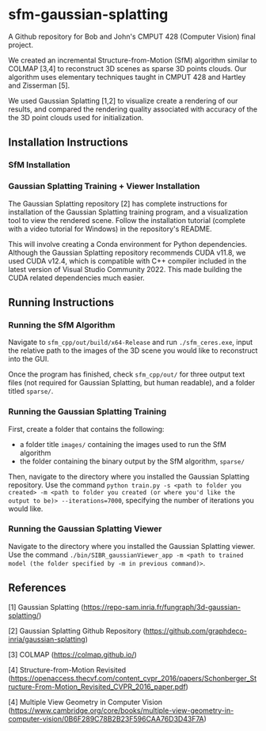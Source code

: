# sfm-gaussian-splatting
A Github repository for Bob and John's CMPUT 428 (Computer Vision) final project.

We created an incremental Structure-from-Motion (SfM) algorithm similar to COLMAP [3,4] to reconstruct 3D scenes as sparse 3D points clouds. Our algorithm uses elementary techniques taught in CMPUT 428 and Hartley and Zisserman [5].

We used Gaussian Splatting [1,2] to visualize create a rendering of our results, and compared the rendering quality associated with accuracy of the the 3D point clouds used for initialization.

## Installation Instructions

### SfM Installation

### Gaussian Splatting Training + Viewer Installation
The Gaussian Splatting repository [2] has complete instructions for installation of the Gaussian Splatting training program, and a visualization tool to view the rendered scene. Follow the installation tutorial (complete with a video tutorial for Windows) in the repository's README.

This will involve creating a Conda environment for Python dependencies. Although the Gaussian Splatting repository recommends CUDA v11.8, we used CUDA v12.4, which is compatible with C++ compiler included in the latest version of Visual Studio Community 2022. This made building the CUDA related dependencies much easier.

## Running Instructions

### Running the SfM Algorithm
Navigate to `sfm_cpp/out/build/x64-Release` and run `./sfm_ceres.exe`, input the relative path to the images of the 3D scene you would like to reconstruct into the GUI.

Once the program has finished, check `sfm_cpp/out/` for three output text files (not required for Gaussian Splatting, but human readable), and a folder titled `sparse/`.

### Running the Gaussian Splatting Training
First, create a folder that contains the following:
* a folder title `images/` containing the images used to run the SfM algorithm
* the folder containing the binary output by the SfM algorithm, `sparse/`

Then, navigate to the directory where you installed the Gaussian Splatting repository. Use the command `python train.py -s <path to folder you created> -m <path to folder you created (or where you'd like the output to be)> --iterations=7000`, specifying the number of iterations you would like.

### Running the Gaussian Splatting Viewer

Navigate to the directory where you installed the Gaussian Splatting viewer. Use the command `./bin/SIBR_gaussianViewer_app -m <path to trained model (the folder specified by -m in previous command)>`.




## References

[1] Gaussian Splatting (https://repo-sam.inria.fr/fungraph/3d-gaussian-splatting/)

[2] Gaussian Splatting Github Repository (https://github.com/graphdeco-inria/gaussian-splatting)

[3] COLMAP (https://colmap.github.io/)

[4] Structure-from-Motion Revisited (https://openaccess.thecvf.com/content_cvpr_2016/papers/Schonberger_Structure-From-Motion_Revisited_CVPR_2016_paper.pdf)

[4] Multiple View Geometry in Computer Vision (https://www.cambridge.org/core/books/multiple-view-geometry-in-computer-vision/0B6F289C78B2B23F596CAA76D3D43F7A)
